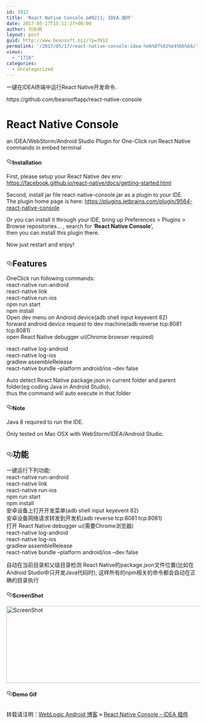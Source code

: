 ```yaml
---
id: 3912
title: 'React Native Console &#8211; IDEA 插件'
date: 2017-05-17T15:11:27+00:00
author: 刘长炯
layout: post
guid: http://www.beansoft.biz/?p=3912
permalink: '/2017/05/17/react-native-console-idea-%e6%8f%92%e4%bb%b6/'
views:
  - "1718"
categories:
  - Uncategorized
---
```

一键在IDEA终端中运行React Native开发命令.</p> 

<div>
</div>

<div>
  https://github.com/beansoftapp/react-native-console
</div>

<div>
</div>

<div>
  <h1>
    React Native Console
  </h1>
  
  <p>
    an IDEA/WebStorm/Android Studio Plugin for One-Click run React Native commands in embed terminal
  </p>
  
  <h4>
    <a id="user-content-installation" class="anchor" href="https://github.com/beansoftapp/react-native-console#installation" aria-hidden="true"><svg aria-hidden="true" class="octicon octicon-link" height="16" version="1.1" viewBox="0 0 16 16" width="16"><path fill-rule="evenodd" d="M4 9h1v1H4c-1.5 0-3-1.69-3-3.5S2.55 3 4 3h4c1.45 0 3 1.69 3 3.5 0 1.41-.91 2.72-2 3.25V8.59c.58-.45 1-1.27 1-2.09C10 5.22 8.98 4 8 4H4c-.98 0-2 1.22-2 2.5S3 9 4 9zm9-3h-1v1h1c1 0 2 1.22 2 2.5S13.98 12 13 12H9c-.98 0-2-1.22-2-2.5 0-.83.42-1.64 1-2.09V6.25c-1.09.53-2 1.84-2 3.25C6 11.31 7.55 13 9 13h4c1.45 0 3-1.69 3-3.5S14.5 6 13 6z"></path></svg></a>Installation
  </h4>
  
  <p>
    First, please setup your React Native dev env:<br /> <a href="https://facebook.github.io/react-native/docs/getting-started.html">https://facebook.github.io/react-native/docs/getting-started.html</a>
  </p>
  
  <p>
    Second, install jar file react-native-console.jar as a plugin to your IDE.<br /> The plugin home page is here: <a href="https://plugins.jetbrains.com/plugin/9564-react-native-console">https://plugins.jetbrains.com/plugin/9564-react-native-console</a>
  </p>
  
  <p>
    Or you can install it through your IDE, bring up Preferences > Plugins > Browse repositories&#8230; , search for &#8216;<strong>React Native Console</strong>&#8216;,<br /> then you can install this plugin there.
  </p>
  
  <p>
    Now just restart and enjoy!
  </p>
  
  <h2>
    <a id="user-content-features" class="anchor" href="https://github.com/beansoftapp/react-native-console#features" aria-hidden="true"><svg aria-hidden="true" class="octicon octicon-link" height="16" version="1.1" viewBox="0 0 16 16" width="16"><path fill-rule="evenodd" d="M4 9h1v1H4c-1.5 0-3-1.69-3-3.5S2.55 3 4 3h4c1.45 0 3 1.69 3 3.5 0 1.41-.91 2.72-2 3.25V8.59c.58-.45 1-1.27 1-2.09C10 5.22 8.98 4 8 4H4c-.98 0-2 1.22-2 2.5S3 9 4 9zm9-3h-1v1h1c1 0 2 1.22 2 2.5S13.98 12 13 12H9c-.98 0-2-1.22-2-2.5 0-.83.42-1.64 1-2.09V6.25c-1.09.53-2 1.84-2 3.25C6 11.31 7.55 13 9 13h4c1.45 0 3-1.69 3-3.5S14.5 6 13 6z"></path></svg></a>Features
  </h2>
  
  <p>
    OneClick run following commands:<br /> react-native run-android<br /> react-native link<br /> react-native run-ios<br /> npm run start<br /> npm install<br /> Open dev menu on Android device(adb shell input keyevent 82)<br /> forward android device request to dev machine(adb reverse tcp:8081 tcp:8081)<br /> open React Native debugger ui(Chrome browser required)
  </p>
  
  <p>
    react-native log-android<br /> react-native log-ios<br /> gradlew assembleRelease<br /> react-native bundle &#8211;platform android/ios &#8211;dev false
  </p>
  
  <p>
    Auto detect React Native package.json in current folder and parent folder(eg coding Java in Android Studio),<br /> thus the command will auto execute in that folder
  </p>
  
  <h4>
    <a id="user-content-note" class="anchor" href="https://github.com/beansoftapp/react-native-console#note" aria-hidden="true"><svg aria-hidden="true" class="octicon octicon-link" height="16" version="1.1" viewBox="0 0 16 16" width="16"><path fill-rule="evenodd" d="M4 9h1v1H4c-1.5 0-3-1.69-3-3.5S2.55 3 4 3h4c1.45 0 3 1.69 3 3.5 0 1.41-.91 2.72-2 3.25V8.59c.58-.45 1-1.27 1-2.09C10 5.22 8.98 4 8 4H4c-.98 0-2 1.22-2 2.5S3 9 4 9zm9-3h-1v1h1c1 0 2 1.22 2 2.5S13.98 12 13 12H9c-.98 0-2-1.22-2-2.5 0-.83.42-1.64 1-2.09V6.25c-1.09.53-2 1.84-2 3.25C6 11.31 7.55 13 9 13h4c1.45 0 3-1.69 3-3.5S14.5 6 13 6z"></path></svg></a>Note
  </h4>
  
  <p>
    Java 8 required to run the IDE.
  </p>
  
  <p>
    Only tested on Mac OSX with WebStorm/IDEA/Android Studio.
  </p>
  
  <h2>
    <a id="user-content-功能" class="anchor" href="https://github.com/beansoftapp/react-native-console#%E5%8A%9F%E8%83%BD" aria-hidden="true"><svg aria-hidden="true" class="octicon octicon-link" height="16" version="1.1" viewBox="0 0 16 16" width="16"><path fill-rule="evenodd" d="M4 9h1v1H4c-1.5 0-3-1.69-3-3.5S2.55 3 4 3h4c1.45 0 3 1.69 3 3.5 0 1.41-.91 2.72-2 3.25V8.59c.58-.45 1-1.27 1-2.09C10 5.22 8.98 4 8 4H4c-.98 0-2 1.22-2 2.5S3 9 4 9zm9-3h-1v1h1c1 0 2 1.22 2 2.5S13.98 12 13 12H9c-.98 0-2-1.22-2-2.5 0-.83.42-1.64 1-2.09V6.25c-1.09.53-2 1.84-2 3.25C6 11.31 7.55 13 9 13h4c1.45 0 3-1.69 3-3.5S14.5 6 13 6z"></path></svg></a>功能
  </h2>
  
  <p>
    一键运行下列功能:<br /> react-native run-android<br /> react-native link<br /> react-native run-ios<br /> npm run start<br /> npm install<br /> 安卓设备上打开开发菜单(adb shell input keyevent 82)<br /> 安卓设备网络请求转发到开发机(adb reverse tcp:8081 tcp:8081)<br /> 打开 React Native debugger ui(需要Chrome浏览器)<br /> react-native log-android<br /> react-native log-ios<br /> gradlew assembleRelease<br /> react-native bundle &#8211;platform android/ios &#8211;dev false
  </p>
  
  <p>
    自动在当前目录和父级目录检测 React Native的package.json文件位置(比如在Android Studio中只开发Java代码时), 这样所有的npm相关的命令都会自动在正确的目录执行
  </p>
  
  <h4>
    <a id="user-content-screenshot" class="anchor" href="https://github.com/beansoftapp/react-native-console#screenshot" aria-hidden="true"><svg aria-hidden="true" class="octicon octicon-link" height="16" version="1.1" viewBox="0 0 16 16" width="16"><path fill-rule="evenodd" d="M4 9h1v1H4c-1.5 0-3-1.69-3-3.5S2.55 3 4 3h4c1.45 0 3 1.69 3 3.5 0 1.41-.91 2.72-2 3.25V8.59c.58-.45 1-1.27 1-2.09C10 5.22 8.98 4 8 4H4c-.98 0-2 1.22-2 2.5S3 9 4 9zm9-3h-1v1h1c1 0 2 1.22 2 2.5S13.98 12 13 12H9c-.98 0-2-1.22-2-2.5 0-.83.42-1.64 1-2.09V6.25c-1.09.53-2 1.84-2 3.25C6 11.31 7.55 13 9 13h4c1.45 0 3-1.69 3-3.5S14.5 6 13 6z"></path></svg></a>ScreenShot
  </h4>
  
  <p>
    <a href="https://camo.githubusercontent.com/6f0aaf6f5a7f8be46cd369b9ee10a1101eba52fd/68747470733a2f2f706c7567696e732e6a6574627261696e732e636f6d2f66696c65732f393536342f73637265656e73686f745f31363833352e706e67" target="_blank"><img src="https://camo.githubusercontent.com/6f0aaf6f5a7f8be46cd369b9ee10a1101eba52fd/68747470733a2f2f706c7567696e732e6a6574627261696e732e636f6d2f66696c65732f393536342f73637265656e73686f745f31363833352e706e67" alt="ScreenShot" data-canonical-src="https://plugins.jetbrains.com/files/9564/screenshot_16835.png" style="max-width:100%;" align="middle" height="201" width="552" /></a>
  </p>
  
  <h4>
    <a id="user-content-demo-gif" class="anchor" href="https://github.com/beansoftapp/react-native-console#demo-gif" aria-hidden="true"><svg aria-hidden="true" class="octicon octicon-link" height="16" version="1.1" viewBox="0 0 16 16" width="16"><path fill-rule="evenodd" d="M4 9h1v1H4c-1.5 0-3-1.69-3-3.5S2.55 3 4 3h4c1.45 0 3 1.69 3 3.5 0 1.41-.91 2.72-2 3.25V8.59c.58-.45 1-1.27 1-2.09C10 5.22 8.98 4 8 4H4c-.98 0-2 1.22-2 2.5S3 9 4 9zm9-3h-1v1h1c1 0 2 1.22 2 2.5S13.98 12 13 12H9c-.98 0-2-1.22-2-2.5 0-.83.42-1.64 1-2.09V6.25c-1.09.53-2 1.84-2 3.25C6 11.31 7.55 13 9 13h4c1.45 0 3-1.69 3-3.5S14.5 6 13 6z"></path></svg></a>Demo Gif
  </h4>
  
  <p>
    <a href="https://raw.githubusercontent.com/beansoftapp/react-native-console/master/screenshot/rnconsole.gif" target="_blank"><img src="https://raw.githubusercontent.com/beansoftapp/react-native-console/master/screenshot/rnconsole.gif" alt="" style="max-width:100%;" /></a>
  </p>
</div>

<div>
</div>

</body></html>

转载请注明：[WebLogic Android 博客](http://www.beansoft.biz) &raquo; [React Native Console &#8211; IDEA 插件](http://www.beansoft.biz/2017/05/17/react-native-console-idea-%e6%8f%92%e4%bb%b6/)